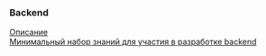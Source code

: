 ### Backend  
[Описание](src/service/README.md)   
[Минимальный набор знаний для участия в разработке backend](src/service/info.md)
